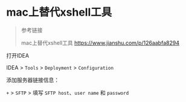 # mac上替代xshell工具

> 参考链接
>
> mac上替代xshell工具
> <https://www.jianshu.com/p/126aabfa8294>
>
>

打开IDEA

IDEA > `Tools` > `Deployment` > `Configuration`

 添加服务器链接信息：

`+` > `SFTP` >  填写 `SFTP host`、`user name` 和 `password`